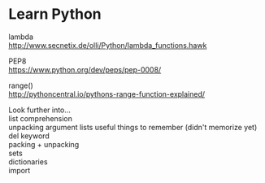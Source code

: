 # Learn Python

lambda    
http://www.secnetix.de/olli/Python/lambda_functions.hawk

PEP8    
https://www.python.org/dev/peps/pep-0008/

range()   
http://pythoncentral.io/pythons-range-function-explained/


Look further into...       
list comprehension    
unpacking argument lists
useful things to remember (didn't memorize yet)   
del keyword   
packing + unpacking   
sets    
dictionaries    
import
